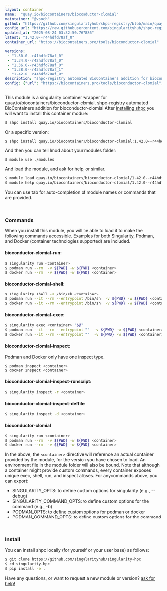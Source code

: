 ```yaml
---
layout: container
name:  "quay.io/biocontainers/bioconductor-clomial"
maintainer: "@vsoch"
github: "https://github.com/singularityhub/shpc-registry/blob/main/quay.io/biocontainers/bioconductor-clomial/container.yaml"
config_url: "https://raw.githubusercontent.com/singularityhub/shpc-registry/main/quay.io/biocontainers/bioconductor-clomial/container.yaml"
updated_at: "2025-08-24 03:32:50.767886"
latest: "1.42.0--r44hdfd78af_0"
container_url: "https://biocontainers.pro/tools/bioconductor-clomial"

versions:
 - "1.30.0--r41hdfd78af_0"
 - "1.34.0--r42hdfd78af_0"
 - "1.36.0--r43hdfd78af_0"
 - "1.38.0--r43hdfd78af_1"
 - "1.42.0--r44hdfd78af_0"
description: "shpc-registry automated BioContainers addition for bioconductor-clomial"
config: {"url": "https://biocontainers.pro/tools/bioconductor-clomial", "maintainer": "@vsoch", "description": "shpc-registry automated BioContainers addition for bioconductor-clomial", "latest": {"1.42.0--r44hdfd78af_0": "sha256:deb6114d11c2ba565bc4bb3d930c8b451fb9ee12160f4a4060ffc9eb5d7d3ecb"}, "tags": {"1.30.0--r41hdfd78af_0": "sha256:26d7d2d3b6d8b3a46ab2c600964fb7f66fe316c9d710880c85cf20085017592d", "1.34.0--r42hdfd78af_0": "sha256:b0e237cc75e4afb0552a6a19d3ab2f387ae963d68403ebb5c4df80b6842a3f16", "1.36.0--r43hdfd78af_0": "sha256:bbdfae293fd396e5a65424fe2e4608690bffa1594ced2980b51f03d27bb67ab1", "1.38.0--r43hdfd78af_1": "sha256:16686488f6c5f866251b1c4680ce2de3f5ab5e4af9626d3f18c0aa880d5ffcc2", "1.42.0--r44hdfd78af_0": "sha256:deb6114d11c2ba565bc4bb3d930c8b451fb9ee12160f4a4060ffc9eb5d7d3ecb"}, "docker": "quay.io/biocontainers/bioconductor-clomial"}
---
```


This module is a singularity container wrapper for quay.io/biocontainers/bioconductor-clomial.
shpc-registry automated BioContainers addition for bioconductor-clomial
After [installing shpc](#install) you will want to install this container module:


```bash
$ shpc install quay.io/biocontainers/bioconductor-clomial
```

Or a specific version:

```bash
$ shpc install quay.io/biocontainers/bioconductor-clomial:1.42.0--r44hdfd78af_0
```

And then you can tell lmod about your modules folder:

```bash
$ module use ./modules
```

And load the module, and ask for help, or similar.

```bash
$ module load quay.io/biocontainers/bioconductor-clomial/1.42.0--r44hdfd78af_0
$ module help quay.io/biocontainers/bioconductor-clomial/1.42.0--r44hdfd78af_0
```

You can use tab for auto-completion of module names or commands that are provided.

<br>

### Commands

When you install this module, you will be able to load it to make the following commands accessible.
Examples for both Singularity, Podman, and Docker (container technologies supported) are included.

#### bioconductor-clomial-run:

```bash
$ singularity run <container>
$ podman run --rm  -v ${PWD} -w ${PWD} <container>
$ docker run --rm  -v ${PWD} -w ${PWD} <container>
```

#### bioconductor-clomial-shell:

```bash
$ singularity shell -s /bin/sh <container>
$ podman run --it --rm --entrypoint /bin/sh  -v ${PWD} -w ${PWD} <container>
$ docker run --it --rm --entrypoint /bin/sh  -v ${PWD} -w ${PWD} <container>
```

#### bioconductor-clomial-exec:

```bash
$ singularity exec <container> "$@"
$ podman run --it --rm --entrypoint ""  -v ${PWD} -w ${PWD} <container> "$@"
$ docker run --it --rm --entrypoint ""  -v ${PWD} -w ${PWD} <container> "$@"
```

#### bioconductor-clomial-inspect:

Podman and Docker only have one inspect type.

```bash
$ podman inspect <container>
$ docker inspect <container>
```

#### bioconductor-clomial-inspect-runscript:

```bash
$ singularity inspect -r <container>
```

#### bioconductor-clomial-inspect-deffile:

```bash
$ singularity inspect -d <container>
```



#### bioconductor-clomial

```bash
$ singularity run <container>
$ podman run --rm  -v ${PWD} -w ${PWD} <container>
$ docker run --rm  -v ${PWD} -w ${PWD} <container>
```


In the above, the `<container>` directive will reference an actual container provided
by the module, for the version you have chosen to load. An environment file in the
module folder will also be bound. Note that although a container
might provide custom commands, every container exposes unique exec, shell, run, and
inspect aliases. For anycommands above, you can export:

 - SINGULARITY_OPTS: to define custom options for singularity (e.g., --debug)
 - SINGULARITY_COMMAND_OPTS: to define custom options for the command (e.g., -b)
 - PODMAN_OPTS: to define custom options for podman or docker
 - PODMAN_COMMAND_OPTS: to define custom options for the command

<br>

### Install

You can install shpc locally (for yourself or your user base) as follows:

```bash
$ git clone https://github.com/singularityhub/singularity-hpc
$ cd singularity-hpc
$ pip install -e .
```

Have any questions, or want to request a new module or version? [ask for help!](https://github.com/singularityhub/singularity-hpc/issues)
